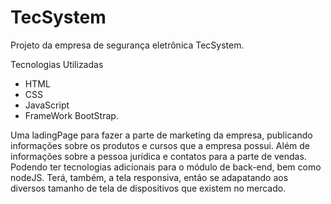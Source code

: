 # TecSystem

Projeto da empresa de segurança eletrônica TecSystem.

Tecnologias Utilizadas

  - HTML
  - CSS
  - JavaScript
  - FrameWork BootStrap.

Uma ladingPage para fazer a parte de marketing da empresa, publicando informações sobre os produtos e cursos que a empresa possui. Além de informações sobre a pessoa jurídica e contatos para a parte de vendas. Podendo ter tecnologias adicionais para o módulo de back-end, bem como nodeJS. Terá, também,  a tela responsiva, então se adapatando aos diversos tamanho de tela de dispositivos que existem no mercado. 




  
